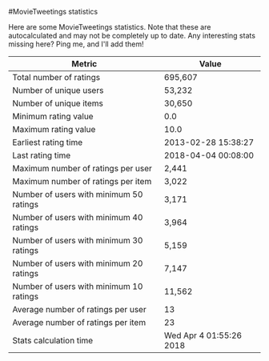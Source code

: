 #MovieTweetings statistics

Here are some MovieTweetings statistics. Note that these are autocalculated and may not be completely up to date. Any interesting stats missing here? Ping me, and I'll add them!

Metric | Value
--- | ---
Total number of ratings                 | 695,607
Number of unique users                  | 53,232
Number of unique items                  | 30,650
Minimum rating value                    | 0.0
Maximum rating value                    | 10.0
Earliest rating time                    | 2013-02-28 15:38:27
Last rating time                        | 2018-04-04 00:08:00
Maximum number of ratings per user      | 2,441
Maximum number of ratings per item      | 3,022
Number of users with minimum 50 ratings | 3,171
Number of users with minimum 40 ratings | 3,964
Number of users with minimum 30 ratings | 5,159
Number of users with minimum 20 ratings | 7,147
Number of users with minimum 10 ratings | 11,562
Average number of ratings per user      | 13
Average number of ratings per item      | 23
Stats calculation time                  | Wed Apr  4 01:55:26 2018

